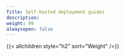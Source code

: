 ```yaml
---
Title: Self-hosted deployment guides
description:
weight: 99
alwaysopen: false
---
```

{{< allchildren style="h2" sort="Weight" />}}
